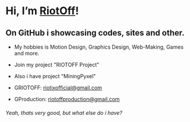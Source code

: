 # Hi, I’m [RiotOff]!
## On GitHub i showcasing codes, sites and other.

- My hobbies is Motion Design, Graphics Design, Web-Making, Games and more.

- Join my project "RIOTOFF Project"

- Also i have project "MiningPyxel"

- GRIOTOFF: riotixofficial@gmail.com

- GProduction: riotoffproduction@gmail.com

###### Yeah, thats very good, but what else do i have?

<!-- dark -->

[RiotOff]: https://riotoff.ml
